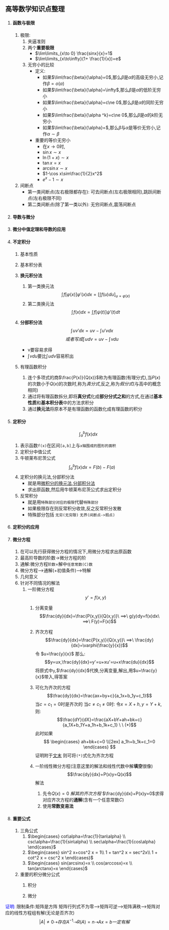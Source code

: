 ## 高等数学知识点整理
1. #### 函数与极限
    1. 极限:
        1. 夹逼准则
        2. 两个**重要极限**
            * $\lim\limits_{x\to 0} \frac{sinx}{x}=1$
            * $\lim\limits_{x\to\infty}(1+
            \frac{1}{x})=e$
        3. 无穷小的比较
            * 定义:
                * 如果$\lim\frac{\beta}{\alpha}=0$,那么$\beta$是$\alpha$的高级无穷小,记作$\beta=o(\alpha)$
                * 如果$\lim\frac{\beta}{\alpha}=\infty$,那么$\beta$是$\alpha$的低阶无穷小
                * 如果$\lim\frac{\beta}{\alpha}=c\ne 0$,那么$\beta$是$\alpha$的同阶无穷小
                * 如果$\lim\frac{\beta}{\alpha ^k}=c\ne 0$,那么$\beta$是$\alpha$的$k$阶无穷小
                * 如果$\lim\frac{\beta}{\alpha}=$,那么$\beta$与$\alpha$是等价无穷小,记作$\alpha \sim \beta$
            * 重要的等价无穷小
                * 在$x\rightarrow 0$时,
                * $\sin x\sim x$
                * $\ln(1+x)\sim x$
                * $\tan x=x$
                * $\arcsin x\sim x$
                * $1-\cos x\sim\frac{1}{2}x^2$
                * $e^x-1\sim x$
    2. 间断点
        * 第一类间断点(左右极限都存在): 可去间断点(左右极限相同),跳跃间断点(左右极限不同)
        * 第二类间断点(除了第一类以外): 无穷间断点,震荡间断点 
2. #### 导数与微分
3. #### 微分中值定理和导数的应用
4. #### 不定积分
    1. 基本性质
    2. 基本积分表
    3. <span id="1">**换元积分法**</span>

        1. 第一类换元法
            $$\int\!f[\varphi(x)]\varphi'(x)dx=[\int f(u)du]_{u=\varphi(x)}$$
        2. 第二类换元法
            $$\int\!f(x)dx=\int\!f[\psi(t)]\psi'(t)dt$$
    4. <span id="2">**分部积分法**</span>
        $$\int\!uv'dx=uv-\int\!u'vdx$$
        $$或者写成\int\!udv=uv-\int\!vdu$$
        * v要容易求得
        * $\int\!vdu$要比$\int\!udv$容易积出
    5. 有理函数积分
        1. 连个多项式的商$\frac{P(x)}{Q(x)}$称为有理函数(有理分式),当$P(x)$的次数小于$Q(x)$的次数时,称为*真分式*,反之,称为*假分式*(与高中的概念相同)
        2. 通过将有理函数拆分,即将**真分式**化成**部分分式之和**的方式,在通过**基本性质**和**基本积分表**中的方法求积分
        3. 通过**换元法**将原本不是有理函数的函数化成有理函数的积分

5. #### 定积分
    $$\int_a^b f(x)dx$$ 
    1. 表示函数`f(x)`在区间`[a,b]`上与`x轴围成的图形的面积`
    2. 定积分中值公式
    3. 牛顿莱布尼茨公式 
        $$\int_a^b f(x)dx=F(b)-F(a)$$
    4. 定积分的换元法,分部积分法
        * 就是用[微积分的换元法](#1),[分部积分法](#2)
        * 求出原函数,然后用牛顿莱布尼茨公式求出定积分
    5. 反常积分
        * 就是用`特殊部分对应的极限`代替`特殊部分`
        * 如果极限存在则反常积分收敛,反之反常积分发散 
        * 特殊部分包括 `无穷(无穷限)` `无界(间断点->瑕点)`

6. #### 定积分的应用

7. #### 微分方程
    1. 在可以先行获得微分方程的情况下,用微分方程求出原函数
    2. 最高阶导数的阶数->微分方程的阶
    3. 通解:微分方程`阶数`=解中`任意常数(C)数`
    4. 微分方程-->通解(+初值条件)-->特解
    5. 几何意义
    6. 针对不同情况的解法
        1. 一阶微分方程
            $$y'=f(x,y)$$
            1. 分离变量
                $$\frac{dy}{dx}=\frac{P(x,y)}{Q(x,y)}\   ==>\ g(y)dy=f(x)dx\ ==>\ F(y)=F(x)$$
            2. 齐次方程
                $$\frac{dy}{dx}=\frac{P(x,y)}{Q(x,y)}\ ==>\ \frac{dy}{dx}=\varphi(\frac{y}{x})$$
                令 $u=\frac{y}{x}$
                那么:
                $$y=ux,\frac{dy}{dx}=y'=u+xu'=u+x\frac{du}{dx}$$
                将原式中`y`,$\frac{dy}{dx}$代换,分离变量,解出,用$u=\frac{y}{x}$带入,得答案
            3. 可化为齐次的方程
                $$\frac{dy}{dx}=\frac{ax+by+c}{a_1x+b_1y+c_1}$$
                当$c=c_1=0$时是齐次的
                当$c\ne c_1 \ne0$时:
                令$x=X+h,y=Y+k$,
                则:
                $$\frac{dY}{dX}=\frac{aX+bY+ah+bk+c}{a_1X+b_1Y+a_1h+b_1k+c_1} \ \ (*)$$
                此时如果
                $$
                \begin{cases}
                    ah+bk+c=0 \\[2ex] 
                    a_1h+b_1k+c_1=0
                \end{cases}
                $$
                证明附于[文末](#3)
                则可将`(*)`式化为齐次方程
            
            4. 一阶线性微分方程(注意这里的解法和线性代数中解**填空**很像)
                $$\frac{dy}{dx}+P(x)y=Q(x)$$
                解法
                1. 先令$Q(x)=0$ *解其的齐次方程* $\frac{dy}{dx}+P(x)y=0$求得对应齐次方程的**通解**(含有一个任意常数$C$)
                2. 使用**常数变易法**


8. #### 重要公式
    1. 三角公式 
       1. $\begin{cases}
            cot\alpha=\frac{1}{tan\alpha} \\
            csc\alpha=\frac{1}{sin\alpha} \\
            sec\alpha=\frac{1}{cos\alpha} 
        \end{cases}$ 
       2. $\begin{cases}
            sin^2 x+cos^2 x = 1\\
            1 + tan^2 x = sec^2x\\
            1 + cot^2 x = csc^2 x
        \end{cases}$
       3. $\begin{cases}
            sin(arcsinx)=x \\
            cos(arccosx)=x \\
            tan(arctanx)=x
        \end{cases}$
    2. 重要的积分微分公式
        1. 积分
            
             
        2. 微分


<span id="3" style="color:blue">证明:</span>
限制条件:矩阵是方阵
矩阵行列式不为零-->矩阵可逆-->矩阵满秩-->矩阵对应的线性方程组有解(无论是否齐次)
$$|A|\ne 0\dashrightarrow 存在A^{-1}\dashrightarrow R(A)=n \dashrightarrow Ax=b一定有解$$


<script type="text/javascript" src="http://cdn.mathjax.org/mathjax/latest/MathJax.js?config=default"></script>
